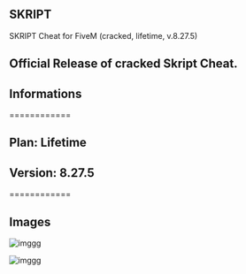 ## SKRIPT

SKRIPT Cheat for FiveM (cracked, lifetime, v.8.27.5)

## Official Release of cracked Skript Cheat.

## Informations
============

## Plan: Lifetime
## Version: 8.27.5
============

## Images

![imggg](https://i.postimg.cc/50xLvcbq/Screenshot-2024-03-22-155839.png)


![imggg](https://s3-alpha.figma.com/hub/file/3494981253/ac89b008-2cac-4ed6-8459-9d4f7c6a14f3-cover.png)
